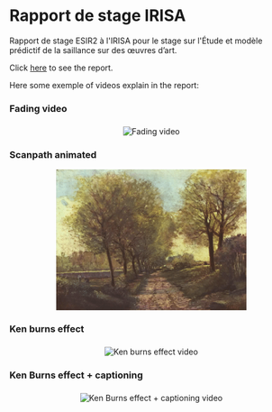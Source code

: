 # Rapport de stage IRISA

Rapport de stage ESIR2 à l'IRISA pour le stage sur l'Étude et modèle prédictif de la saillance sur des œuvres d’art.

Click [here](master.pdf) to see the report.

Here some exemple of videos explain in the report:

### Fading video

<html>
<body>
<p align="center"><img src="docs_git/fading.gif" alt="Fading video" height="250" align="middle"></p>
</body>
</html>

### Scanpath animated

<html>
<body>
<p align="center"><img src="docs_git/scanpath.gif" alt="Scanpath animated video" height="250" align="middle"></p>
</body>
</html>

### Ken burns effect

<html>
<body>
<p align="center"><img src="docs_git/example_ken_burns.gif" alt="Ken burns effect video" height="250" align="middle"></p>
</body>
</html>

### Ken Burns effect + captioning

<html>
<body>
<p align="center"><img src="docs_git/example_ken_burns_with_caption.gif" alt="Ken Burns effect + captioning video" height="250" align="middle"></p>
</body>
</html>